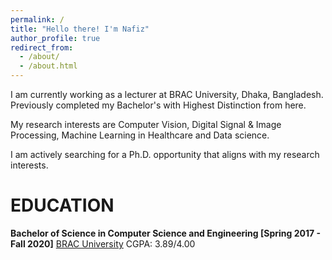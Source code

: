 ```yaml
---
permalink: /
title: "Hello there! I'm Nafiz"
author_profile: true
redirect_from: 
  - /about/
  - /about.html
---
```


I am currently working as a lecturer at BRAC University, Dhaka, Bangladesh. Previously completed my Bachelor's with Highest Distinction from here.

My research interests are Computer Vision, Digital Signal & Image Processing, Machine Learning in Healthcare and Data science.

I am actively searching for a Ph.D. opportunity that aligns with my research interests.

# EDUCATION

**Bachelor of Science in Computer Science and Engineering [Spring 2017 - Fall 2020]**
[BRAC University](www.bracu.ac.bd)
CGPA: 3.89/4.00
